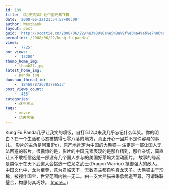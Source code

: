 ```yaml
---
id: 189
title: 《功夫熊猫》让中国元素飞舞
date: '2008-06-22T21:54:57+00:00'
author: Westbank
layout: post
guid: 'http://scottie.cn/2008/06/22/%e3%80%8a%e5%8a%9f%e5%a4%ab%e7%86%8a%e7%8c%ab%e3%80%8b%e8%ae%a9%e4%b8%ad%e5%9b%bd%e5%85%83%e7%b4%a0%e9%a3%9e%e8%88%9e/'
permalink: /2008/06/22/kung-fu-panda/
views:
    - '7725'
bot_views:
    - '13200'
thumb_home_img:
    - thumb27.jpg
latest_home_img:
    - panda.jpg
duoshuo_thread_id:
    - '1246078726781796533'
post_views_count:
    - '455'
categories:
    - 速写主义
tags:
    - movie
    - 功夫熊猫
---
```


Kung Fu Panda几乎让我笑的喷饭，自打5.12以来我几乎忘记什么叫笑。你的明白？在一个生活和心态被搞得七零八落的地方，真正开心一回并不是件容易的事儿。 影片的主角是阿宝(Po)，原产地肯定为中国的大熊猫— 注定是一部让国人无法回避的影片。很震惊的是，影片的中国元素表现的是那样精到，那样亲切，简直让人不敢相信这是一部没有几个国人参与的美国好莱坞大型动画片。 故事的缘起是类似于在天下武道大会挑选一位龙之武士(Dragon Warrior) 抵御强大的敌人。中国文化中，龙为至尊，意为君临天下，无数君主都自称真龙天子。大熊猫由于珍稀，被视作国宝，世界范围内独一无二。由一支大熊猫来秉承武道至尊，可谓珠联璧合，构思何其巧妙。 [<span aria-label="Continue reading 《功夫熊猫》让中国元素飞舞">(more…)</span>](http://farbank.net/2008/06/22/kung-fu-panda/#more-189)